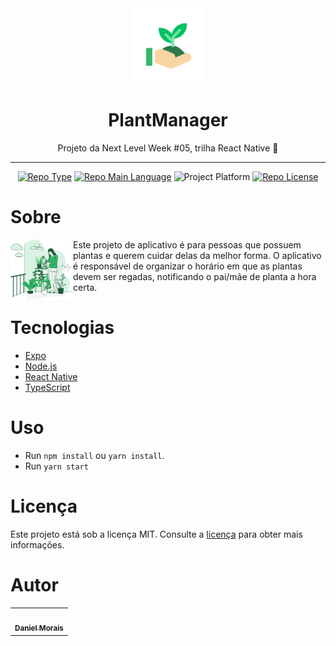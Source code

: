 <div align="center">
    <img src="assets/icon.png" width="120" />    
    <h1>PlantManager</h1> 
    <p>Projeto da Next Level Week #05, trilha React Native 🚀</p>
    <hr />    
    <p>
        <a href="https://rocketseat.com/"><img src="https://img.shields.io/badge/type-nlw-purple" alt="Repo Type" /></a>
        <a href="https://www.typescriptlang.org/"><img src="https://img.shields.io/badge/language-typescript-blue" alt="Repo Main Language" /></a>
        <img src="https://img.shields.io/badge/platform-mobile-blueviolet" alt="Project Platform" />                
        <a href="https://github.com/zevdvlpr/plantmanager/tree/dev/LICENSE"><img src="https://img.shields.io/github/license/zevdvlpr/plantmanager?color=red&label=license" alt="Repo License" /></a>
    </p>
</div>

# Sobre

<img src="src/assets/watering.png" width="100" align='left'/>

Este projeto de aplicativo é para pessoas que possuem plantas e querem cuidar delas da melhor forma. O aplicativo é responsável de organizar o horário em que as plantas devem ser regadas, notificando o pai/mãe de planta a hora certa. 
<br/>

# Tecnologias

 - [Expo](https://expo.io/)
 - [Node.js](https://nodejs.org/en/)  
 - [React Native](https://reactnative.dev/)
 - [TypeScript](https://www.typescriptlang.org/)

# Uso

- Run `npm install` ou `yarn install`.
- Run `yarn start`

# Licença

Este projeto está sob a licença MIT. Consulte a [licença](https://github.com/danielsmorais/plantmanager/blob/main/LICENSE) para obter mais informações.

# Autor

<table>
    <tr><td align="center">
        <a href="https://github.com/danielsmorais">
            <img style="border-radius: 50%;" src="https://avatars2.githubusercontent.com/u/17677199?s=460&v=4" width="100px;" alt=""/>
            <br />
            <sub><b>Daniel Morais</b></sub>
        </a>
    </td></tr>
</table>